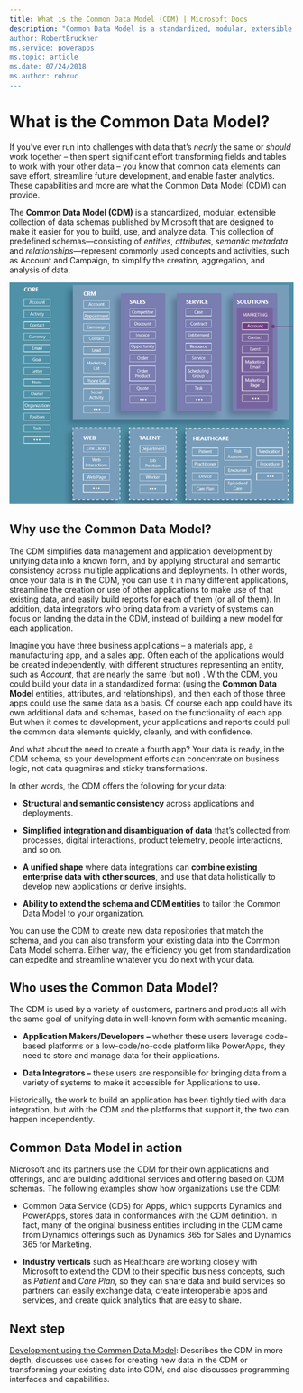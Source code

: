 ```yaml
---
title: What is the Common Data Model (CDM) | Microsoft Docs
description: "Common Data Model is a standardized, modular, extensible collection of data schemas published by Microsoft that are designed to make it easier for you build, use, and analyze data.
author: RobertBruckner
ms.service: powerapps
ms.topic: article
ms.date: 07/24/2018
ms.author: robruc
---
```


# What is the Common Data Model?

If you’ve ever run into challenges with data that’s *nearly* the same or
*should* work together – then spent significant effort transforming fields and
tables to work with your other data – you know that common data elements can
save effort, streamline future development, and enable faster analytics. These capabilities and more are what the Common Data Model (CDM) can provide.

The **Common Data Model (CDM)** is a standardized, modular, extensible collection of
data schemas published by Microsoft that are designed to make it easier for you to
build, use, and analyze data. This collection of predefined schemas—consisting
of *entities*, *attributes*, *semantic metadata* and *relationships*—represent
commonly used concepts and activities, such as Account and Campaign, to simplify
the creation, aggregation, and analysis of data.

![Common Data Model](media/cdm-entities.png)

## Why use the Common Data Model?

The CDM simplifies data management and application development
by unifying data into a known form, and by applying structural and semantic
consistency across multiple applications and deployments. In other words, once
your data is in the CDM, you can use it in many different
applications, streamline the creation or use of other applications to make use
of that existing data, and easily build reports for each of them (or all of
them). In addition, data integrators who bring data from a variety of systems
can focus on landing the data in the CDM, instead of building
a new model for each application.

Imagine you have three business applications – a materials app, a manufacturing
app, and a sales app. Often each of the applications would be created
independently, with different structures representing an entity, such as
*Account*, that are nearly the same (but not) . With the CDM,
you could build your data in a standardized format (using the **Common Data
Model** entities, attributes, and relationships), and then each of those three
apps could use the same data as a basis. Of course each app could have its own
additional data and schemas, based on the functionality of each app. But when it
comes to development, your applications and reports could pull the common data
elements quickly, cleanly, and with confidence.

And what about the need to create a fourth app? Your data is ready, in the
CDM schema, so your development efforts can concentrate on
business logic, not data quagmires and sticky transformations.

In other words, the CDM offers the following for your data:

-   **Structural and semantic consistency** across applications and deployments.

-   **Simplified integration and disambiguation of data** that’s collected from
    processes, digital interactions, product telemetry, people interactions, and
    so on.

-   **A unified shape** where data integrations can **combine existing
    enterprise data with other sources**, and use that data holistically to
    develop new applications or derive insights.

-   **Ability to extend the schema and CDM entities** to tailor the Common Data
    Model to your organization.

You can use the CDM to create new data repositories that
match the schema, and you can also transform your existing data into the Common
Data Model schema. Either way, the efficiency you get from standardization can
expedite and streamline whatever you do next with your data.

## Who uses the Common Data Model?

The CDM is used by a variety of customers, partners and products
all with the same goal of unifying data in well-known form with semantic
meaning.

-   **Application Makers/Developers –** whether these users leverage code-based
    platforms or a low-code/no-code platform like PowerApps, they need to store
    and manage data for their applications.

-   **Data Integrators –** these users are responsible for bringing data from a
    variety of systems to make it accessible for Applications to use.

Historically, the work to build an application has been tightly tied with data
integration, but with the CDM and the platforms that support
it, the two can happen independently.

## Common Data Model in action

Microsoft and its partners use the CDM for their own
applications and offerings, and are building additional services and offering
based on CDM schemas. The following examples show how
organizations use the CDM:

-   Common Data Service (CDS) for Apps, which supports Dynamics and
    PowerApps, stores data in conformances with the CDM definition. In fact,
    many of the original business entities including in the CDM came from
    Dynamics offerings such as Dynamics 365 for Sales and Dynamics 365 for
    Marketing.

-   **Industry verticals** such as Healthcare are working closely with Microsoft
    to extend the CDM to their specific business
    concepts, such as *Patient* and *Care Plan*, so they can share data and
    build services so partners can easily exchange data, create interoperable
    apps and services, and create quick analytics that are easy to share.

## Next step

[Development using the Common Data Model](development-common-data-model.md): Describes the CDM in more depth, discusses use
cases for creating new data in the CDM or transforming your existing data into CDM,
and also discusses programming interfaces and capabilities.

